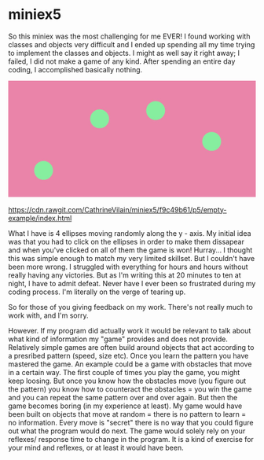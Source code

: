 # miniex5
So this miniex was the most challenging for me EVER! I found working with classes and objects very difficult and I ended up spending all
my time trying to implement the classes and objects. I might as well say it right away; I failed, I did not make a game of any kind. After
spending an entire day coding, I accomplished basically nothing. 

![alt text](Miniex5.JPG)

https://cdn.rawgit.com/CathrineVilain/miniex5/f9c49b61/p5/empty-example/index.html

What I have is 4 ellipses moving randomly along the y - axis. My initial idea was that you had to click on the ellipses in order to make 
them dissapear and when you've clicked on all of them the game is won! Hurray... I thought this was simple enough to match my very limited
skillset. But I couldn't have been more wrong. I struggled with everything for hours and hours without really having any victories. But as
I'm writing this at 20 minutes to ten at night, I have to admit defeat. Never have I ever been so frustrated during my coding process. 
I'm literally on the verge of tearing up. 

So for those of you giving feedback on my work. There's not really much to work with, and I'm sorry. 

However. If my program did actually work it would be relevant to talk about what kind of information my "game" provides and does not provide. Relatively simple games are often build around objects that act according to a presribed pattern (speed, size etc). Once you learn the pattern you have mastered the game. An example could be a game with obstacles that move in a certain way. The first couple of times you play the game, you might keep loosing. But once you know how the obstacles move (you figure out the pattern) you know how to counteract the obstacles = you win the game and you can repeat the same pattern over and over again. But then the game becomes boring (in my experience at least). My game would have been built on objects that move at random = there is no pattern to learn = no information. Every move is "secret" there is no way that you could figure out what the program would do next. The game would solely rely on your reflexes/ response time to change in the program. It is a kind of exercise for your mind and reflexes, or at least it would have been. 
